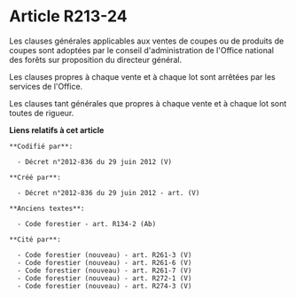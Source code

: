 # Article R213-24

Les clauses générales applicables aux ventes de coupes ou de produits de coupes sont adoptées par le conseil d'administration
de l'Office national des forêts sur proposition du directeur général.

Les clauses propres à chaque vente et à chaque lot sont arrêtées par les services de l'Office.

Les clauses tant générales que propres à chaque vente et à chaque lot sont toutes de rigueur.

**Liens relatifs à cet article**

	**Codifié par**:

	  - Décret n°2012-836 du 29 juin 2012 (V)

	**Créé par**:

	  - Décret n°2012-836 du 29 juin 2012 - art. (V)

	**Anciens textes**:

	  - Code forestier - art. R134-2 (Ab)

	**Cité par**:

	  - Code forestier (nouveau) - art. R261-3 (V)
	  - Code forestier (nouveau) - art. R261-6 (V)
	  - Code forestier (nouveau) - art. R261-7 (V)
	  - Code forestier (nouveau) - art. R272-1 (V)
	  - Code forestier (nouveau) - art. R274-3 (V)
